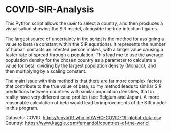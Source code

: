 # COVID-SIR-Analysis
This Python script allows the user to select a country, and then produces a visualisation showing the SIR model, alongside the true infection figures.

The largest source of uncertainty in the script is the method for assigning a value to beta (a constant within the SIR equations). 
It represents the number of human contacts an infected person makes, with a larger value causing a faster rate of spread through a population. 
This lead me to use the average population density for the chosen country as a parameter to calculate a value for beta, dividing by the largest population density (Monaco), and then multiplying by a scaling constant. 

The main issue with this method is that there are far more complex factors that contribute to the true value of beta, so my method leads to similar SIR predictions between countries with similar population densities, that in reality have very different case profiles (see Belgium and Japan). A more reasonable calculation of beta would lead to improvements of the SIR model in this program.

Datasets:
COVID: https://covid19.who.int/WHO-COVID-19-global-data.csv
Country: https://www.kaggle.com/fernandol/countries-of-the-world
